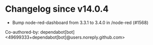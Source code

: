 # Changelog since v14.0.4
- Bump node-red-dashboard from 3.3.1 to 3.4.0 in /node-red (#1568)

Co-authored-by: dependabot[bot] <49699333+dependabot[bot]@users.noreply.github.com> 
